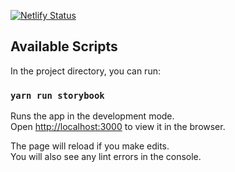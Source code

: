 [![Netlify Status](https://api.netlify.com/api/v1/badges/713b12d4-e52c-487a-8cc5-07faa0e0af18/deploy-status)](https://app.netlify.com/sites/homely-design/deploys)

## Available Scripts

In the project directory, you can run:

### `yarn run storybook`

Runs the app in the development mode.<br />
Open [http://localhost:3000](http://localhost:3000) to view it in the browser.

The page will reload if you make edits.<br />
You will also see any lint errors in the console.
